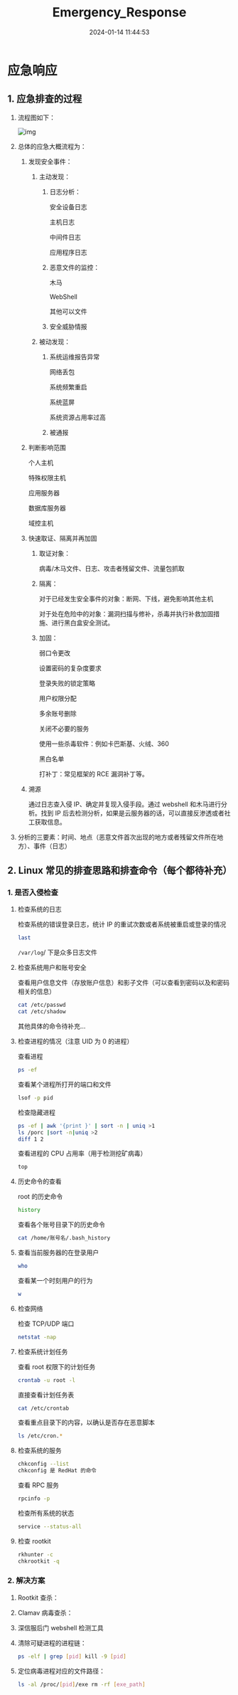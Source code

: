 ﻿---
title: Emergency_Response
categories:
- Network_Security
- Emergency_Response
tags:
- Network_Security
date: 2024-01-14 11:44:53
---

# 应急响应

## 1. 应急排查的过程

1. 流程图如下：

    ![img](1572397482_5db8e1aaddd75.jpeg)

2. 总体的应急大概流程为：

    1. 发现安全事件：

        1. 主动发现：

            1. 日志分析：

                安全设备日志

                主机日志

                中间件日志

                应用程序日志

            2. 恶意文件的监控：

                木马

                WebShell

                其他可以文件

            3. 安全威胁情报

        2. 被动发现：

            1. 系统运维报告异常

                网络丢包

                系统频繁重启

                系统蓝屏

                系统资源占用率过高

            2. 被通报

    2. 判断影响范围

        个人主机

        特殊权限主机

        应用服务器

        数据库服务器

        域控主机

    3. 快速取证、隔离并再加固

        1. 取证对象：

            病毒/木马文件、日志、攻击者残留文件、流量包抓取

        2. 隔离：

            对于已经发生安全事件的对象：断网、下线，避免影响其他主机

            对于处在危险中的对象：漏洞扫描与修补，杀毒并执行补救加固措施、进行黑白盒安全测试。

        3. 加固：

            弱口令更改

            设置密码的复杂度要求

            登录失败的锁定策略

            用户权限分配

            多余账号删除

            关闭不必要的服务

            使用一些杀毒软件：例如卡巴斯基、火绒、360

            黑白名单
            
            打补丁：常见框架的 RCE 漏洞补丁等。

    4. 溯源

        通过日志查入侵 IP、确定并复现入侵手段。通过 webshell 和木马进行分析。找到 IP 后去检测分析，如果是云服务器的话，可以直接反渗透或者社工获取信息。

3. 分析的三要素：时间、地点（恶意文件首次出现的地方或者残留文件所在地方）、事件（日志）

## 2. Linux 常见的排查思路和排查命令（每个都待补充）

### 1. 是否入侵检查

1. 检查系统的日志

    检查系统的错误登录日志，统计 IP 的重试次数或者系统被重启或登录的情况

    ```bash
    last
    ```

    `/var/log`/ 下是众多日志文件

2. 检查系统用户和账号安全

    查看用户信息文件（存放账户信息）和影子文件（可以查看到密码以及和密码相关的信息）

    ```bash
    cat /etc/passwd
    cat /etc/shadow
    ```

    其他具体的命令待补充...

3. 检查进程的情况（注意 UID 为 0 的进程）

    查看进程

    ```bash
    ps -ef
    ```

    查看某个进程所打开的端口和文件

    ```bash
    lsof -p pid
    ```

    检查隐藏进程

    ```bash
    ps -ef | awk '{print }' | sort -n | uniq >1
    ls /porc |sort -n|uniq >2
    diff 1 2
    ```

    查看进程的 CPU 占用率（用于检测挖矿病毒）

    ```bash
    top
    ```

4. 历史命令的查看

    root 的历史命令

    ```bash
    history
    ```

    查看各个账号目录下的历史命令

    ```bash
    cat /home/账号名/.bash_history
    ```

5. 查看当前服务器的在登录用户

    ```bash
    who
    ```

    查看某一个时刻用户的行为

    ```bash
    w
    ```

6. 检查网络

    检查 TCP/UDP 端口

    ```bash
    netstat -nap
    ```

7. 检查系统计划任务

    查看 root 权限下的计划任务

    ```bash
    crontab -u root -l
    ```

    直接查看计划任务表

    ```bash
    cat /etc/crontab
    ```

    查看重点目录下的内容，以确认是否存在恶意脚本

    ```bash
    ls /etc/cron.*
    ```

8. 检查系统的服务

    ```bash
    chkconfig --list
    chkconfig 是 RedHat 的命令
    ```

    查看 RPC 服务

    ```bash
    rpcinfo -p
    ```

    检查所有系统的状态
    ```bash
    service --status-all
    ```

9. 检查 rootkit

    ```bash
    rkhunter -c
    chkrootkit -q
    ```

### 2. 解决方案

1. Rootkit 查杀：

2. Clamav 病毒查杀：

3. 深信服后门 webshell 检测工具

4. 清除可疑进程的进程链：

    ```bash
    ps -elf | grep [pid] kill -9 [pid]
    ```

5. 定位病毒进程对应的文件路径：

    ```bash
    ls -al /proc/[pid]/exe rm -rf [exe_path]
    ```

    

























